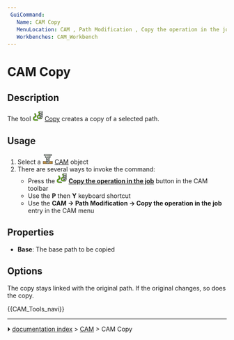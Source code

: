 ```yaml
---
 GuiCommand:
   Name: CAM Copy
   MenuLocation: CAM , Path Modification , Copy the operation in the job
   Workbenches: CAM_Workbench
---
```


# CAM Copy

## Description

The tool <img alt="" src=images/CAM_Copy.svg  style="width:24px;"> [Copy](CAM_Copy.md) creates a copy of a selected path.

## Usage

1.  Select a <img alt="" src=images/Workbench_CAM.svg  style="width:24px;"> [CAM](CAM_Workbench.md) object
2.  There are several ways to invoke the command:
    -   Press the **<img src="images/CAM_Copy.svg" width=24px> [Copy the operation in the job](CAM_Copy.md)** button in the CAM toolbar
    -   Use the **P** then **Y** keyboard shortcut
    -   Use the **CAM → Path Modification → Copy the operation in the job** entry in the CAM menu

## Properties

-    **Base**: The base path to be copied

## Options

The copy stays linked with the original path. If the original changes, so does the copy.




 {{CAM_Tools_navi}}



---
⏵ [documentation index](../README.md) > [CAM](CAM_Workbench.md) > CAM Copy
